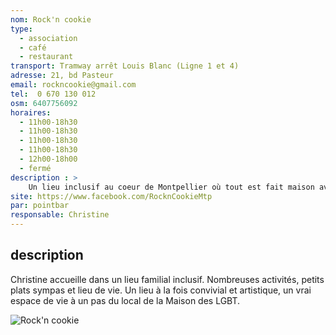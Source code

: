 ```yaml
---
nom: Rock'n cookie
type: 
  - association
  - café
  - restaurant
transport: Tramway arrêt Louis Blanc (Ligne 1 et 4)
adresse: 21, bd Pasteur
email: rockncookie@gmail.com
tel:  0 670 130 012     
osm: 6407756092
horaires:
  - 11h00-18h30
  - 11h00-18h30
  - 11h00-18h30
  - 11h00-18h30
  - 12h00-18h00
  - fermé
description : >
    Un lieu inclusif au coeur de Montpellier où tout est fait maison avec des produits conventionnels
site: https://www.facebook.com/RocknCookieMtp
par: pointbar
responsable: Christine
---
```


## description

Christine accueille dans un lieu familial inclusif. Nombreuses activités, petits plats sympas et lieu de vie. Un lieu à la fois convivial et artistique, un vrai espace de vie à un pas du local de la Maison des LGBT.  

![Rock'n cookie](./media/rock-n-cookie.jpg)
